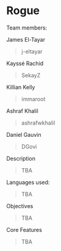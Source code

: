 # Rogue

Team members:

James El-Tayar
>j-eltayar

Kayssé Rachid
>SekayZ

Killian Kelly
>immaroot

Ashraf Khalil
>ashrafwkhalil

Daniel Gauvin 
>DGovi

Description
>TBA

Languages used:
>TBA

Objectives
>TBA

Core Features
>TBA
